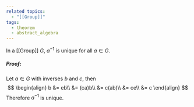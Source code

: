 ```yaml
---
related topics:
  - "[[Group]]"
tags:
  - theorem
  - abstract_algebra
---
```

In a [[Group]] $G$, $a^{-1}$ is unique for all $a\in G$.
##### Proof:
Let $a\in G$ with inverses $b$ and $c$, then
$$
\begin{align}
	b &= eb\\
		&= (ca)b\\
		&= c(ab)\\
		&= ce\\
		&= c
\end{align}
$$
Therefore $a^{-1}$ is unique.